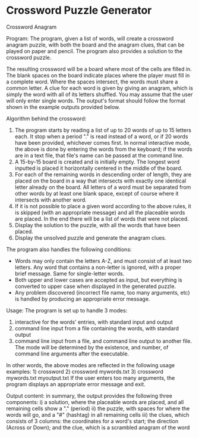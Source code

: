 # Crossword Puzzle Generator
Crossword Anagram

Program:
The program, given a list of words, will create a crossword anagram puzzle, with both the board and the anagram clues, that can be played on paper and pencil. The program also provides a solution to the crossword puzzle.

The resulting crossword will be a board where most of the cells are filled in. The blank spaces on the board indicate places where the player must fill in a complete word. Where the spaces intersect, the words must share a common letter. A clue for each word is given by giving an anagram, which is simply the word with all of its letters shuffled. You may assume that the user will only enter single words. The output's format should follow the format shown in the example outputs provided below.

Algorithm behind the crossword:
1. The program starts by reading a list of up to 20 words of up to 15 letters each. It stop when a period "." is read instead of a word, or if 20 words have been provided, whichever comes first. In normal interactive mode, the above is done by entering the words from the keyboard; if the words are in a text file, that file's name can be passed at the command line.
2. A 15-by-15 board is created and is initially empty. The longest word inputted is placed it horizontally centered in the middle of the board.
3. For each of the remaining words in descending order of length, they are placed on the board in a way that intersects with exactly one identical letter already on the board. All letters of a word must be separated from other words by at least one blank space, except of course where it intersects with another word.
4. If it is not possible to place a given word according to the above rules, it is skipped (with an appropriate message) and all the placeable words are placed. In the end there will be a list of words that were not placed. 
5. Display the solution to the puzzle, with all the words that have been placed.
6. Display the unsolved puzzle and generate the anagram clues.

The program also handles the following conditions:
- Words may only contain the letters A-Z, and must consist of at least two letters. Any word that contains a non-letter is ignored, with a proper brief message. Same for single-letter words.
- Both upper and lower cases are accepted as input, but everything is converted to upper case when displayed in the generated puzzle.
- Any problem discovered (incorrect file name, too many arguments, etc) is handled by producing an appropriate error message.

Usage: The program is set up to handle 3 modes:
   1) interactive for the words' entries, with standard input and output
   2) command line input from a file containing the words, with standard output
   3) command line input from a file, and command line output to another file.
The mode will be determined by the existence, and number, of command line arguments after the executable.

In other words, the above modes are reflected in the following usage examples:
          1)  crossword
          2)  crossword mywords.txt
          3)  crossword mywords.txt myoutput.txt
If the user enters too many arguments, the program displays an appropriate error message and exit.

Output content: in summary, the output provides the following three components:
   i) a solution, where the placeable words are placed, and all remaining cells show a "." (period)
   ii) the puzzle, with spaces for where the words will go, and a "#" (hashtag) in all remaining cells
   iii) the clues, which consists of 3 columns: the coordinates for a word's start; the direction (Across or Down); and the clue, which is a scrambled anagram of the word

